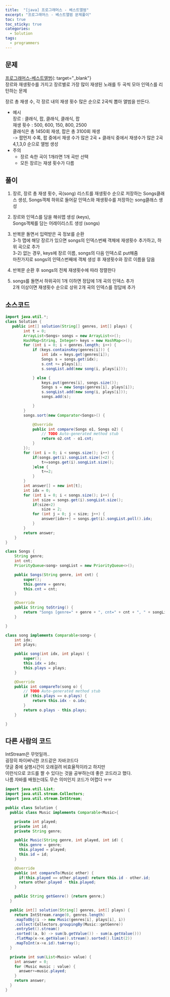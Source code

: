 ```yaml
---
title:  "[java] 프로그래머스 - 베스트앨범"
excerpt: "프로그래머스 - 베스트앨범 문제풀이"
toc: true
toc_sticky: true
categories:
  - Solution
tags:
  - programmers
---
```

## 문제  
[프로그래머스-베스트앨범](https://programmers.co.kr/learn/courses/30/lessons/42579?language=java){: target="_blank"}  
장르와 재생횟수를 가지고 장르별로 가장 많이 재생된 노래를 두 곡씩 모아 인덱스를 리턴하는 문제  


장르 총 재생 수, 각 장르 내의 재생 횟수 많은 순으로 2곡씩 뽑아 앨범을 만든다.  


* 예시  
장르 : 클래식, 팝, 클래식, 클래식, 팝  
재생 횟수 : 500, 600, 150, 800, 2500  
클래식은 총 1450회 재생, 팝은 총 3100회 재생  
-> 팝먼저 수록, 팝 중에서 재생 수가 많은 2곡 + 클래식 중에서 재생수가 많은 2곡  
4,1,3,0 순으로 앨범 생성  
* 주의  
   + 장르 속한 곡이 1개라면 1개 곡만 선택   
   + 모든 장르는 재생 횟수가 다름  


## 풀이  

1) 장르, 장르 총 재생 횟수, 곡(song) 리스트를 재생횟수 순으로 저장하는 Songs클래스 생성, Songs객체 하위로 들어갈 인덱스와 재생횟수를 저장하는 song클래스 생성    


2) 장르와 인덱스를 담을 해쉬맵 생성 (keys),  
   Songs객체를 담는 어레이리스트 생성 (songs)   


3) 반복문 돌면서 입력받은 곡 정보를 순환  
   3-1) 맵에 해당 장르가 있으면 songs의 인덱스번째 객체에 재생횟수 추가하고, 하위 곡으로 추가  
   3-2) 없는 경우, keys에 장르 이름, songs의 다음 인덱스로 put해줌  
    마찬가지로 songs의 인덱스번째에 객체 생성 후 재생횟수와 장르 이름을 담음  


4) 반복문 순환 후 songs의 전체 재생횟수에 따라 정렬한다  


5) songs를 돌면서 하위곡이 1개 이하면 정답에 1개 곡의 인덱스 추가  
   2개 이상이면 재생횟수 순으로 상위 2개 곡의 인덱스를 정답에 추가   


## 소스코드  

```java
import java.util.*;
class Solution {
   public int[] solution(String[] genres, int[] plays) {
		int t = 0;
		ArrayList<Songs> songs = new ArrayList<>();
		HashMap<String, Integer> keys = new HashMap<>();
		for (int i = 0; i < genres.length; i++) {
			if (keys.containsKey(genres[i])) {
				int idx = keys.get(genres[i]);
				Songs s = songs.get(idx);
				s.cnt += plays[i];
				s.songList.add(new song(i, plays[i]));

			} else {
				keys.put(genres[i], songs.size());
				Songs s = new Songs(genres[i], plays[i]);
				s.songList.add(new song(i, plays[i]));
				songs.add(s);

			}
		}
		songs.sort(new Comparator<Songs>() {

			@Override
			public int compare(Songs o1, Songs o2) {
				// TODO Auto-generated method stub
				return o2.cnt - o1.cnt;
			}
		});
		for (int i = 0; i < songs.size(); i++) {
			if(songs.get(i).songList.size()<2) {
				t+=songs.get(i).songList.size();
			}else {
				t+=2;
			}
		}
		int answer[] = new int[t];
		int idx = 0;
		for (int i = 0; i < songs.size(); i++) {
			int size = songs.get(i).songList.size();
			if(size>2)
				size = 2;
			for (int j = 0; j < size; j++) {
				answer[idx++] = songs.get(i).songList.poll().idx;
			}
		}
		return answer;
	}
}

class Songs {
	String genre;
	int cnt;
	PriorityQueue<song> songList = new PriorityQueue<>();

	public Songs(String genre, int cnt) {
		super();
		this.genre = genre;
		this.cnt = cnt;
	}

	@Override
	public String toString() {
		return "Songs [genre=" + genre + ", cnt=" + cnt + ", " + songList;
	}

}

class song implements Comparable<song> {
	int idx;
	int plays;

	public song(int idx, int plays) {
		super();
		this.idx = idx;
		this.plays = plays;
	}

	@Override
	public int compareTo(song o) {
		// TODO Auto-generated method stub
		if (this.plays == o.plays) {
			return this.idx - o.idx;
		}
		return o.plays - this.plays;
	}

}
```

## 다른 사람의 코드  
IntStream은 무엇일까..  
굉장히 파이써닉한 코드같은 자바코드다  
댓글 중에 실행시간이 오래걸려 비효율적이라고 하지만  
이런식으로 코드를 짤 수 있다는 것을 공부하는데 좋은 코드라고 했다.  
나름 자바를 배웠는데도 무슨 의미인지 코드가 어렵다 ㅠㅠ  
```java
import java.util.List;
import java.util.stream.Collectors;
import java.util.stream.IntStream;

public class Solution {
  public class Music implements Comparable<Music>{

    private int played;
    private int id;
    private String genre;

    public Music(String genre, int played, int id) {
      this.genre = genre; 
      this.played = played;
      this.id = id;
    }

    @Override
    public int compareTo(Music other) {
      if(this.played == other.played) return this.id - other.id;
      return other.played - this.played;
    }

    public String getGenre() {return genre;}
  }

  public int[] solution(String[] genres, int[] plays) {
    return IntStream.range(0, genres.length)
    .mapToObj(i -> new Music(genres[i], plays[i], i))
    .collect(Collectors.groupingBy(Music::getGenre))
    .entrySet().stream()
    .sorted((a, b) -> sum(b.getValue()) - sum(a.getValue()))
    .flatMap(x->x.getValue().stream().sorted().limit(2))
    .mapToInt(x->x.id).toArray();
  }

  private int sum(List<Music> value) {
    int answer = 0;
    for (Music music : value) {
      answer+=music.played;
    }
    return answer;
  }
}
```